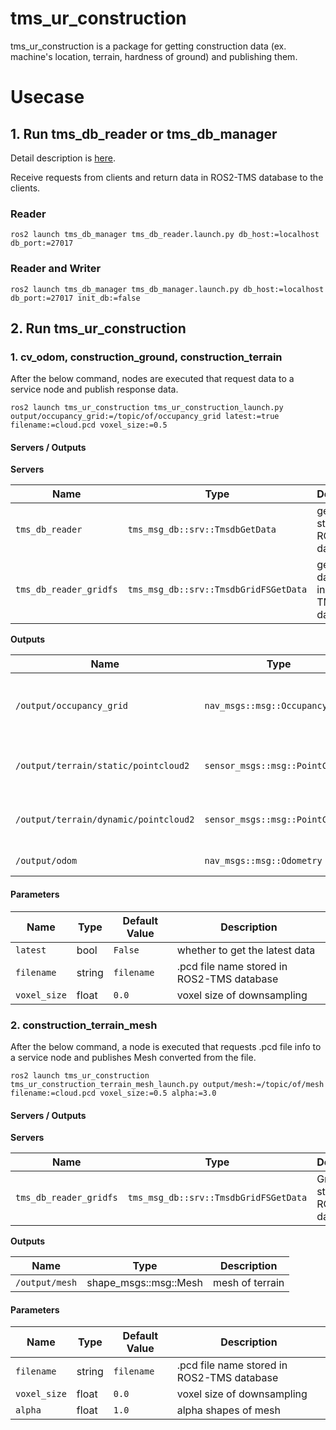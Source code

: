 # tms_ur_construction

tms_ur_construction is a package for getting construction data (ex. machine's location, terrain, hardness of ground) and publishing them.

# Usecase

## 1. Run tms_db_reader or tms_db_manager

Detail description is [here](https://github.com/irvs/ros2_tms_for_construction/tree/main/tms_db).

Receive requests from clients and return data in ROS2-TMS database to the clients.

### Reader

```
ros2 launch tms_db_manager tms_db_reader.launch.py db_host:=localhost db_port:=27017
```

### Reader and Writer

```
ros2 launch tms_db_manager tms_db_manager.launch.py db_host:=localhost db_port:=27017 init_db:=false
```

## 2. Run tms_ur_construction

### 1. cv_odom, construction_ground, construction_terrain

After the below command, nodes are executed that request data to a service node and publish response data.

```
ros2 launch tms_ur_construction tms_ur_construction_launch.py output/occupancy_grid:=/topic/of/occupancy_grid latest:=true filename:=cloud.pcd voxel_size:=0.5
```

#### Servers / Outputs

**Servers**

| Name                   | Type                                  | Description                                 |
| ---------------------- | ------------------------------------- | ------------------------------------------- |
| `tms_db_reader`        | `tms_msg_db::srv::TmsdbGetData`       | get data stored in ROS2-TMS database        |
| `tms_db_reader_gridfs` | `tms_msg_db::srv::TmsdbGridFSGetData` | get GridFS data stored in ROS2-TMS database |

**Outputs**

| Name                                  | Type                            | Description                                |
| ------------------------------------- | ------------------------------- | ------------------------------------------ |
| `/output/occupancy_grid`              | `nav_msgs::msg::OccupancyGrid`  | heatmap showing the hardness of the ground |
| `/output/terrain/static/pointcloud2`  | `sensor_msgs::msg::PointCloud2` | point cloud data of static terrain         |
| `/output/terrain/dynamic/pointcloud2` | `sensor_msgs::msg::PointCloud2` | point cloud data of dynamic terrain        |
| `/output/odom`                        | `nav_msgs::msg::Odometry`       | location of machine                        |

#### Parameters

| Name         | Type   | Default Value | Description                                |
| ------------ | ------ | ------------- | ------------------------------------------ |
| `latest`     | bool   | `False`       | whether to get the latest data             |
| `filename`   | string | `filename`    | .pcd file name stored in ROS2-TMS database |
| `voxel_size` | float  | `0.0`         | voxel size of downsampling                 |

### 2. construction_terrain_mesh

After the below command, a node is executed that requests .pcd file info to a service node and publishes Mesh converted from the file.

```
ros2 launch tms_ur_construction tms_ur_construction_terrain_mesh_launch.py output/mesh:=/topic/of/mesh filename:=cloud.pcd voxel_size:=0.5 alpha:=3.0
```

#### Servers / Outputs

**Servers**

| Name                   | Type                                  | Description                             |
| ---------------------- | ------------------------------------- | --------------------------------------- |
| `tms_db_reader_gridfs` | `tms_msg_db::srv::TmsdbGridFSGetData` | GridFS data stored in ROS2-TMS database |

**Outputs**

| Name           | Type                  | Description     |
| -------------- | --------------------- | --------------- |
| `/output/mesh` | shape_msgs::msg::Mesh | mesh of terrain |

#### Parameters

| Name         | Type   | Default Value | Description                                |
| ------------ | ------ | ------------- | ------------------------------------------ |
| `filename`   | string | `filename`    | .pcd file name stored in ROS2-TMS database |
| `voxel_size` | float  | `0.0`         | voxel size of downsampling                 |
| `alpha`      | float  | `1.0`         | alpha shapes of mesh                       |
